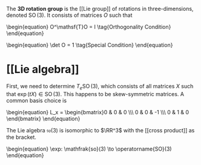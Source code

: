 The **3D rotation group** is the [[Lie group]] of rotations in three-dimensions, denoted $\operatorname{SO}(3)$. It consists of matrices $O$ such that 

\begin{equation}
O^\mathsf{T}O = I \tag{Orthogonality Condition}
\end{equation}

\begin{equation}
\det O = 1 \tag{Special Condition}
\end{equation}

# [[Lie algebra]]


First, we need to determine $T_e \operatorname{SO}(3)$, which consists of all matrices $X$ such that $\exp(tX) \in \operatorname{SO}(3)$. This happens to be skew-symmetric matrices. A common basis choice is

\begin{equation}
L_x = \begin{bmatrix}0 & 0 & 0 \\\\\ 0 & 0 & -1 \\\\\ 0 & 1 & 0 \end{bmatrix}
\end{equation}

The Lie algebra $\mathfrak{so}(3)$ is isomorphic to $\RR^3$ with the [[cross product]] as the bracket.

\begin{equation}
\exp: \mathfrak{so}(3) \to \operatorname{SO}(3)
\end{equation}